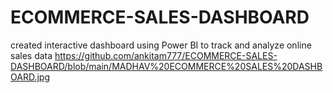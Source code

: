 # ECOMMERCE-SALES-DASHBOARD
created interactive dashboard using Power BI to track and analyze online sales data
https://github.com/ankitam777/ECOMMERCE-SALES-DASHBOARD/blob/main/MADHAV%20ECOMMERCE%20SALES%20DASHBOARD.jpg
